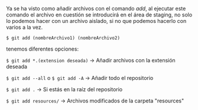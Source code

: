 
Ya se ha visto como añadir archivos con el comando *add*, al ejecutar este comando el archivo en cuestión se introducirá en el área de staging, no solo lo podemos hacer con un archivo aislado, si no que podemos hacerlo con varios a la vez.

`$ git add (nombreArchivo1) (nombreArchivo2)`

tenemos diferentes opciones:

`$ git add *.(extension deseada)` -> Añadir archivos con la extensión deseada

`$ git add --all` o  `$ git add -A` -> Añadir todo el repositorio

`$ git add .` -> Si estás en la raíz del repositorio

`$ git add resources/` -> Archivos modificados de la carpeta "resources"